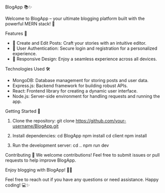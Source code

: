 BlogApp 📚✨

Welcome to BlogApp – your ultimate blogging platform built with the powerful MERN stack! 🚀

 Features 🌟
- 📝 Create and Edit Posts: Craft your stories with an intuitive editor.
- 👤 User Authentication: Secure login and registration for a personalized experience.
- 📱 Responsive Design: Enjoy a seamless experience across all devices.

 Technologies Used 🛠️
- MongoDB: Database management for storing posts and user data.
- Express.js: Backend framework for building robust APIs.
- React: Frontend library for creating a dynamic user interface.
- Node.js: Server-side environment for handling requests and running the app.

 Getting Started 🚀
1. Clone the repository: 
    git clone https://github.com/your-username/BlogApp.git

2. Install dependencies:
    cd BlogApp
    npm install
    cd client
    npm install

3. Run the development server:
    cd ..
    npm run dev


 Contributing 🤝
We welcome contributions! Feel free to submit issues or pull requests to help improve BlogApp.

Enjoy blogging with BlogApp! 🎉📝

Feel free to reach out if you have any questions or need assistance. Happy coding! 💻✨
